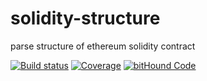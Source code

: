 # solidity-structure 

parse structure of ethereum solidity contract

[![Build status](https://img.shields.io/travis/vitiko/solidity-structure/master.svg?style=flat-square)](https://travis-ci.org/vitiko/solidity-structure)
[![Coverage](https://img.shields.io/codecov/c/github/vitiko/solidity-structure.svg?style=flat-square)](https://codecov.io/github/vitiko/solidity-structure?branch=master)
[![bitHound Code](https://www.bithound.io/github/vitiko/solidity-structure/badges/code.svg)](https://www.bithound.io/github/vitiko/solidity-structure)
